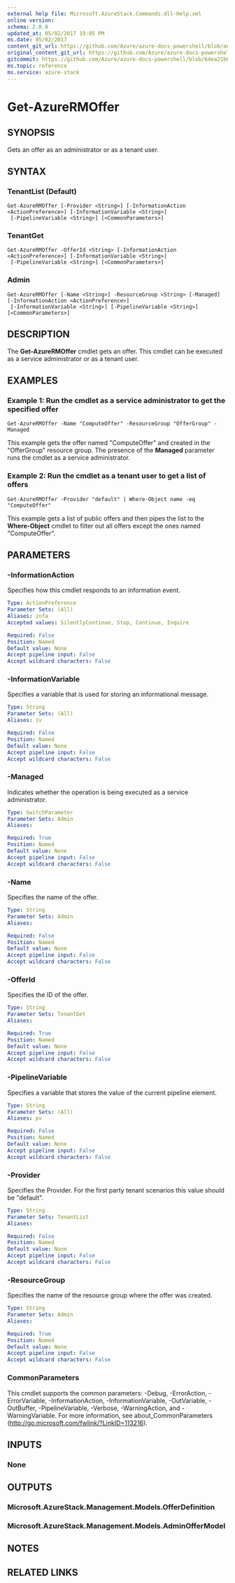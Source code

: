 ```yaml
---
external help file: Microsoft.AzureStack.Commands.dll-Help.xml
online version:
schema: 2.0.0
updated_at: 05/02/2017 19:05 PM
ms.date: 05/02/2017
content_git_url: https://github.com/Azure/azure-docs-powershell/blob/anne052617/azureps-cmdlets-docs/AzureStack/AzureRM.AzureStackAdmin/v0.10.6/Get-AzureRMOffer.md
original_content_git_url: https://github.com/Azure/azure-docs-powershell/blob/anne052617/azureps-cmdlets-docs/AzureStack/AzureRM.AzureStackAdmin/v0.10.6/Get-AzureRMOffer.md
gitcommit: https://github.com/Azure/azure-docs-powershell/blob/64ea21b6f9d300bac04d2df45c463f94a5e389b4
ms.topic: reference
ms.service: azure-stack
---
```


# Get-AzureRMOffer

## SYNOPSIS
Gets an offer as an administrator or as a tenant user.

## SYNTAX

### TenantList (Default)
```
Get-AzureRMOffer [-Provider <String>] [-InformationAction <ActionPreference>] [-InformationVariable <String>]
 [-PipelineVariable <String>] [<CommonParameters>]
```

### TenantGet
```
Get-AzureRMOffer -OfferId <String> [-InformationAction <ActionPreference>] [-InformationVariable <String>]
 [-PipelineVariable <String>] [<CommonParameters>]
```

### Admin
```
Get-AzureRMOffer [-Name <String>] -ResourceGroup <String> [-Managed] [-InformationAction <ActionPreference>]
 [-InformationVariable <String>] [-PipelineVariable <String>] [<CommonParameters>]
```

## DESCRIPTION
The **Get-AzureRMOffer** cmdlet gets an offer. This cmdlet can be executed as a service administrator or as a tenant user.

## EXAMPLES

### Example 1: Run the cmdlet as a service administrator to get the specified offer
```
Get-AzureRMOffer -Name "ComputeOffer" -ResourceGroup "OfferGroup" -Managed
```

This example gets the offer named "ComputeOffer" and created in the "OfferGroup" resource group. The presence of the **Managed** parameter runs the cmdlet as a service administrator.

### Example 2: Run the cmdlet as a tenant user to get a list of offers
```
Get-AzureRMOffer -Provider "default" | Where-Object name -eq "ComputeOffer"
```

This example gets a list of public offers and then pipes the list to the **Where-Object** cmdlet to filter out all offers except the ones named "ComputeOffer".

## PARAMETERS

### -InformationAction
Specifies how this cmdlet responds to an information event.

```yaml
Type: ActionPreference
Parameter Sets: (All)
Aliases: infa
Accepted values: SilentlyContinue, Stop, Continue, Inquire

Required: False
Position: Named
Default value: None
Accept pipeline input: False
Accept wildcard characters: False
```

### -InformationVariable
Specifies a variable that is used for storing an informational message.

```yaml
Type: String
Parameter Sets: (All)
Aliases: iv

Required: False
Position: Named
Default value: None
Accept pipeline input: False
Accept wildcard characters: False
```

### -Managed
Indicates whether the operation is being executed as a service administrator.

```yaml
Type: SwitchParameter
Parameter Sets: Admin
Aliases:

Required: True
Position: Named
Default value: None
Accept pipeline input: False
Accept wildcard characters: False
```

### -Name
Specifies the name of the offer.

```yaml
Type: String
Parameter Sets: Admin
Aliases:

Required: False
Position: Named
Default value: None
Accept pipeline input: False
Accept wildcard characters: False
```

### -OfferId
Specifies the ID of the offer.

```yaml
Type: String
Parameter Sets: TenantGet
Aliases:

Required: True
Position: Named
Default value: None
Accept pipeline input: False
Accept wildcard characters: False
```

### -PipelineVariable
Specifies a variable that stores the value of the current pipeline element.

```yaml
Type: String
Parameter Sets: (All)
Aliases: pv

Required: False
Position: Named
Default value: None
Accept pipeline input: False
Accept wildcard characters: False
```

### -Provider
Specifies the Provider. For the first party tenant scenarios this value should be "default".

```yaml
Type: String
Parameter Sets: TenantList
Aliases:

Required: False
Position: Named
Default value: None
Accept pipeline input: False
Accept wildcard characters: False
```

### -ResourceGroup
Specifies the name of the resource group where the offer was created.

```yaml
Type: String
Parameter Sets: Admin
Aliases:

Required: True
Position: Named
Default value: None
Accept pipeline input: False
Accept wildcard characters: False
```

### CommonParameters
This cmdlet supports the common parameters: -Debug, -ErrorAction, -ErrorVariable, -InformationAction, -InformationVariable, -OutVariable, -OutBuffer, -PipelineVariable, -Verbose, -WarningAction, and -WarningVariable. For more information, see about_CommonParameters (http://go.microsoft.com/fwlink/?LinkID=113216).

## INPUTS

### None

## OUTPUTS

### Microsoft.AzureStack.Management.Models.OfferDefinition
### Microsoft.AzureStack.Management.Models.AdminOfferModel

## NOTES

## RELATED LINKS
